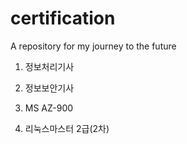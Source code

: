 # certification
A repository for my journey to the future



1. 정보처리기사


2. 정보보안기사


3. MS AZ-900


4. 리눅스마스터 2급(2차)